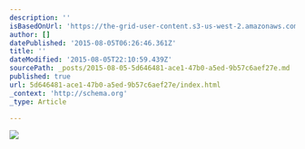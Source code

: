 ```yaml
---
description: ''
isBasedOnUrl: 'https://the-grid-user-content.s3-us-west-2.amazonaws.com/4b8aaa09-822c-4dc1-b95d-53aff1900582.png'
author: []
datePublished: '2015-08-05T06:26:46.361Z'
title: ''
dateModified: '2015-08-05T22:10:59.439Z'
sourcePath: _posts/2015-08-05-5d646481-ace1-47b0-a5ed-9b57c6aef27e.md
published: true
url: 5d646481-ace1-47b0-a5ed-9b57c6aef27e/index.html
_context: 'http://schema.org'
_type: Article

---
```

![](https://the-grid-user-content.s3-us-west-2.amazonaws.com/4b8aaa09-822c-4dc1-b95d-53aff1900582.png)